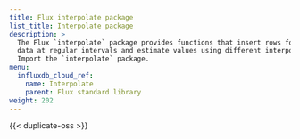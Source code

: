 ```yaml
---
title: Flux interpolate package
list_title: Interpolate package
description: >
  The Flux `interpolate` package provides functions that insert rows for missing
  data at regular intervals and estimate values using different interpolation methods.
  Import the `interpolate` package.
menu:
  influxdb_cloud_ref:
    name: Interpolate
    parent: Flux standard library
weight: 202
---
```


{{< duplicate-oss >}}
